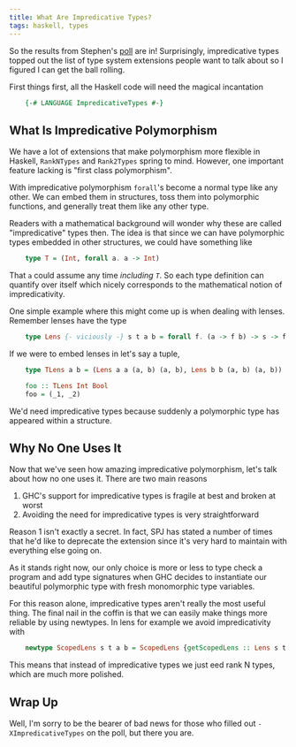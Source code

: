 ```yaml
---
title: What Are Impredicative Types?
tags: haskell, types
---
```


So the results from Stephen's [poll][poll] are in! Surprisingly,
impredicative types topped out the list of type system extensions
people want to talk about so I figured I can get the ball rolling.

First things first, all the Haskell code will need the magical
incantation

``` haskell
    {-# LANGUAGE ImpredicativeTypes #-}
```

## What Is Impredicative Polymorphism

We have a lot of extensions that make polymorphism more flexible in
Haskell, `RankNTypes` and `Rank2Types` spring to mind. However, one
important feature lacking is "first class polymorphism".

With impredicative polymorphism `forall`'s become a normal type like
any other. We can embed them in structures, toss them into polymorphic
functions, and generally treat them like any other type.

Readers with a mathematical background will wonder why these are
called "impredicative" types then. The idea is that since we can have
polymorphic types embedded in other structures, we could have
something like

``` haskell
    type T = (Int, forall a. a -> Int)
```

That `a` could assume any time *including `T`*. So each type
definition can quantify over itself which nicely corresponds to the
mathematical notion of impredicativity.

One simple example where this might come up is when dealing with
lenses. Remember lenses have the type

``` haskell
    type Lens {- viciously -} s t a b = forall f. (a -> f b) -> s -> f t
```

If we were to embed lenses in let's say a tuple,

``` haskell
    type TLens a b = (Lens a a (a, b) (a, b), Lens b b (a, b) (a, b))

    foo :: TLens Int Bool
    foo = (_1, _2)
```

We'd need impredicative types because suddenly a polymorphic type has
appeared within a structure.

## Why No One Uses It

Now that we've seen how amazing impredicative polymorphism, let's talk
about how no one uses it. There are two main reasons

 1. GHC's support for impredicative types is fragile at best and
    broken at worst
 2. Avoiding the need for impredicative types is very straightforward

Reason 1 isn't exactly a secret. In fact, SPJ has stated a number of
times that he'd like to deprecate the extension since it's very hard
to maintain with everything else going on.

As it stands right now, our only choice is more or less to type check
a program and add type signatures when GHC decides to instantiate our
beautiful polymorphic type with fresh monomorphic type variables.

For this reason alone, impredicative types aren't really the most
useful thing. The final nail in the coffin is that we can easily make
things more reliable by using newtypes. In lens for example we avoid
impredicativity with

``` haskell
    newtype ScopedLens s t a b = ScopedLens {getScopedLens :: Lens s t a b}
```

This means that instead of impredicative types we just eed rank N
types, which are much more polished.

## Wrap Up

Well, I'm sorry to be the bearer of bad news for those who filled out
`-XImpredicativeTypes` on the poll, but there you are.

[poll]: http://www.stephendiehl.com/posts/poll.html
